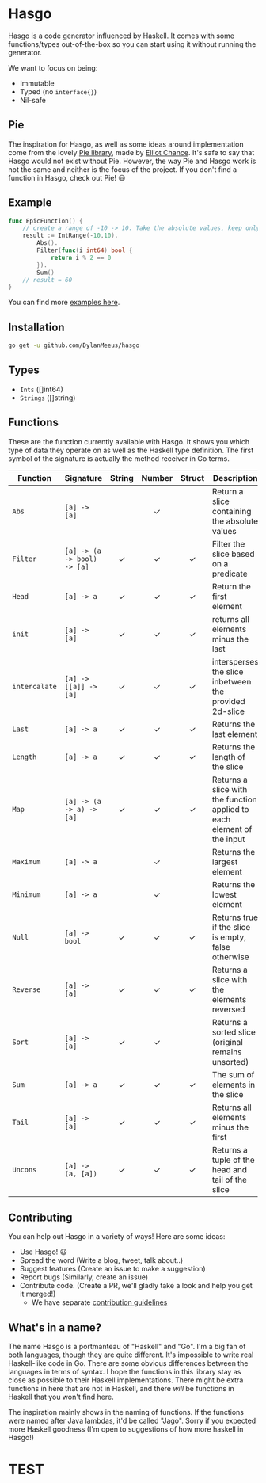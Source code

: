 # Hasgo

Hasgo is a code generator influenced by Haskell. 
It comes with some functions/types out-of-the-box so you can start using it without running the generator. 

We want to focus on being:
* Immutable 
* Typed (no `interface{}`)
* Nil-safe

## Pie

The inspiration for Hasgo, as well as some ideas around implementation come from the lovely [Pie
library](https://github.com/elliotchance/pie), made by [Elliot Chance](https://github.com/elliotchance). 
It's safe to say that Hasgo would not exist without Pie. However, the way Pie and Hasgo work is not
the same and neither is the focus of the project. If you don't find a function in Hasgo, check out
Pie! :smiley:

## Example

```go
func EpicFunction() {
	// create a range of -10 -> 10. Take the absolute values, keep only even numbers, and sum them.
	result := IntRange(-10,10).
		Abs().
		Filter(func(i int64) bool {
			return i % 2 == 0
		}).
		Sum()
	// result = 60 
}
```

You can find more [examples here](https://github.com/DylanMeeus/hasgo/tree/master/examples). 

## Installation

```bash
go get -u github.com/DylanMeeus/hasgo
```

## Types 
* `Ints` ([]int64)
* `Strings` ([]string)

## Functions

These are the function currently available with Hasgo.
It shows you which type of data they operate on as well as the Haskell type definition. 
The first symbol of the signature is actually the method receiver in Go terms. 

| Function     | Signature                   | String | Number | Struct | Description |
|------------  | --------------------------  | :----: | :----: | :----: | ----------- |
| `Abs`        | `[a] -> [a]`                |        |   ✓    |        | Return a slice containing the absolute values|
| `Filter`     | `[a] -> (a -> bool) -> [a]` |   ✓    |   ✓    |    ✓   | Filter the slice based on a predicate|
| `Head`       | `[a] -> a`                  |   ✓    |   ✓    |    ✓   | Return the first element|
| `init`       | `[a] -> [a]`                |   ✓    |   ✓    |    ✓   | returns all elements minus the last|
| `intercalate`| `[a] -> [[a]] -> [a]`       |   ✓    |   ✓    |    ✓   | intersperses the slice inbetween the provided 2d-slice |
| `Last`       | `[a] -> a`                  |   ✓    |   ✓    |    ✓   | Returns the last element|
| `Length`     | `[a] -> a`                  |   ✓    |   ✓    |    ✓   | Returns the length of the slice|
| `Map`        | `[a] -> (a -> a) -> [a]`    |   ✓    |   ✓    |    ✓   | Returns a slice with the function applied to each element of the input|
| `Maximum`    | `[a] -> a`                  |        |   ✓    |        | Returns the largest element|
| `Minimum`    | `[a] -> a`                  |        |   ✓    |        | Returns the lowest element|
| `Null`       | `[a] -> bool`               |   ✓    |   ✓    |    ✓   | Returns true if the slice is empty, false otherwise|
| `Reverse`    | `[a] -> [a]`                |   ✓    |   ✓    |    ✓   | Returns a slice with the elements reversed|
| `Sort`       | `[a] -> [a]`                |   ✓    |   ✓    |        | Returns a sorted slice (original remains unsorted)|
| `Sum`        | `[a] -> a`                  |   ✓    |   ✓    |    ✓   | The sum of elements in the slice|
| `Tail`       | `[a] -> [a]`                |   ✓    |   ✓    |    ✓   | Returns all elements minus the first|
| `Uncons`     | `[a] -> (a, [a])`           |   ✓    |   ✓    |    ✓   | Returns a tuple of the head and tail of the slice|


## Contributing

You can help out Hasgo in a variety of ways! 
Here are some ideas:

* Use Hasgo! :smiley:
* Spread the word (Write a blog, tweet, talk about..)
* Suggest features (Create an issue to make a suggestion)
* Report bugs (Similarly, create an issue)
* Contribute code. (Create a PR, we'll gladly take a look and help you get it merged!)
	* We have separate [contribution guidelines](CONTRIBUTING.md)
	
## What's in a name?
The name Hasgo is a portmanteau of "Haskell" and "Go". I'm a big fan of both languages, though they
are quite different. It's impossible to write real Haskell-like code in Go. There are some obvious
differences between the languages in terms of syntax. I hope the functions in this library stay as
close as possible to their Haskell implementations. There might be extra functions in here that are
not in Haskell, and there _will_ be functions in Haskell that you won't find here.

The inspiration mainly shows in the naming of functions. If the functions were named after Java
lambdas, it'd be called "Jago". Sorry if you expected more Haskell goodness (I'm open to suggestions
of how more haskell in Hasgo!)


# TEST
